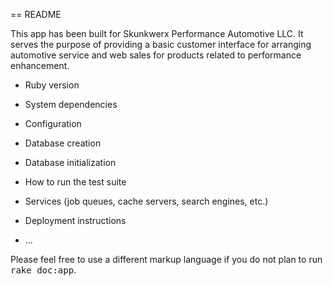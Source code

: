 == README

This app has been built for Skunkwerx Performance Automotive LLC. It serves the purpose
of providing a basic customer interface for arranging automotive service and web sales 
for products related to performance enhancement.

* Ruby version

* System dependencies

* Configuration

* Database creation

* Database initialization

* How to run the test suite

* Services (job queues, cache servers, search engines, etc.)

* Deployment instructions

* ...


Please feel free to use a different markup language if you do not plan to run
<tt>rake doc:app</tt>.
